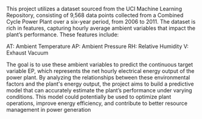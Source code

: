 This project utilizes a dataset sourced from the UCI Machine Learning Repository, consisting of 9,568 data points collected from a Combined Cycle Power Plant over a six-year period, from 2006 to 2011. The dataset is rich in features, capturing hourly average ambient variables that impact the plant’s performance. These features include:

AT: Ambient Temperature
AP: Ambient Pressure
RH: Relative Humidity
V: Exhaust Vacuum

The goal is to use these ambient variables to predict the continuous target variable EP, which represents the net hourly electrical energy output of the power plant. By analyzing the relationships between these environmental factors and the plant's energy output, the project aims to build a predictive model that can accurately estimate the plant’s performance under varying conditions. This model could potentially be used to optimize plant operations, improve energy efficiency, and contribute to better resource management in power generation
